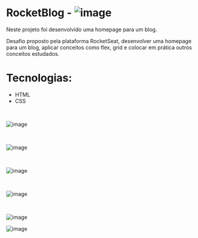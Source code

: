 # RocketBlog   -   ![image](https://img.shields.io/badge/-projeto--concluido-green)
Neste projeto foi desenvolvido uma homepage para um blog.

Desafio proposto pela plataforma RocketSeat, desenvolver uma homepage para um blog, aplicar conceitos como flex, grid e colocar em prática outros conceitos estudados.

# Tecnologias: 

- HTML 
- CSS

<br>

![image](https://img.shields.io/badge/layout-header-brightgreen)

<br>

![image](https://user-images.githubusercontent.com/100312812/205456690-79931c10-c8db-41ae-98af-eb94f945a001.png)

<br>

![image](https://img.shields.io/badge/layout-main-yellowgreen)

<br>

![image](https://user-images.githubusercontent.com/100312812/205456755-8314ff5e-b00c-4e66-ad73-87929355075d.png)

<br>

![image](https://img.shields.io/badge/layout-footer-blueviolet)

![image](https://user-images.githubusercontent.com/100312812/205462750-ee1daee0-c0d3-4086-872e-d6d8d75bcfe3.png)




